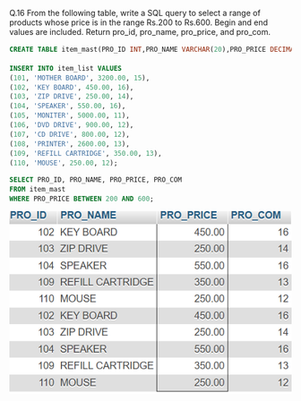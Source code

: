 Q.16 From the following table, write a SQL query to select a range of 
products whose price is in the range Rs.200 to Rs.600. Begin and end 
values are included. Return pro_id, pro_name, pro_price, and pro_com. 


```sql
CREATE TABLE item_mast(PRO_ID INT,PRO_NAME VARCHAR(20),PRO_PRICE DECIMAL(10,2),PRO_COM INT);

INSERT INTO item_list VALUES 
(101, 'MOTHER BOARD', 3200.00, 15),
(102, 'KEY BOARD', 450.00, 16),
(103, 'ZIP DRIVE', 250.00, 14),
(104, 'SPEAKER', 550.00, 16),
(105, 'MONITER', 5000.00, 11),
(106, 'DVD DRIVE', 900.00, 12),
(107, 'CD DRIVE', 800.00, 12),
(108, 'PRINTER', 2600.00, 13),
(109, 'REFILL CARTRIDGE', 350.00, 13),
(110, 'MOUSE', 250.00, 12);
```
```sql
SELECT PRO_ID, PRO_NAME, PRO_PRICE, PRO_COM
FROM item_mast
WHERE PRO_PRICE BETWEEN 200 AND 600;
```

![](ss\Screenshot_2024-10-07_202053.png)